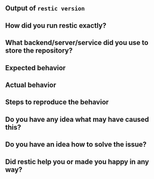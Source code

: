 <!--

Welcome! - We kindly ask that you:

  1. Fill out the issue template below - not doing so needs a good reason
  2. Use the forum if you have a question rather than a bug or feature request.

The forum is at: https://forum.restic.net

NOTE: Not filling out the issue template needs a good reason, as otherwise it
may take a lot longer to find the problem, not to mention it can take up a lot
more time which can otherwise be spent on development. Please also take the
time to help us debug the issue by collecting relevant information, even if
it doesn't seem to be relevant to you. Thanks!

The forum is a better place for questions about restic or general suggestions
and topics, e.g. usage or documentation questions! This issue tracker is mainly
for tracking bugs and feature requests directly relating to the development of
the software itself, rather than the project.

Thanks for understanding, and for contributing to the project!

-->


## Output of `restic version`


## How did you run restic exactly?

<!--
This section should include at least:

 * The complete command line and any environment variables you used to
   configure restic's backend access. Make sure to replace sensitive values!

 * The output of the commands, what restic prints gives may give us much
   information to diagnose the problem!
-->

## What backend/server/service did you use to store the repository?



## Expected behavior

<!--
Describe what you'd like restic to do differently.
-->

## Actual behavior

<!--
In this section, please try to concentrate on observations, so only describe
what you observed directly.
-->

## Steps to reproduce the behavior

<!--
The more time you spend describing an easy way to reproduce the behavior (if
this is possible), the easier it is for the project developers to fix it!
-->

## Do you have any idea what may have caused this?



## Do you have an idea how to solve the issue?



## Did restic help you or made you happy in any way?

<!--
Answering this question is not required, but if you have anything positive to share, please do so here!
Sometimes we get tired of reading bug reports all day and a little positive end note does wonders.
Idea by Joey Hess, https://joeyh.name/blog/entry/two_holiday_stories/
-->

